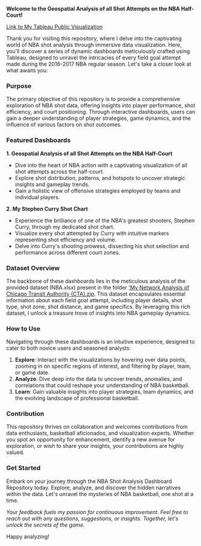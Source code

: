 **Welcome to the Geospatial Analysis of all Shot Attempts on the NBA Half-Court!**

[Link to My Tableau Public Visualization](https://public.tableau.com/views/GeospatialAnalysisofallShotAttemptsontheNBAhalf-court/Dashboard?:language=en-US&:sid=&:display_count=n&:origin=viz_share_link)

Thank you for visiting this repository, where I delve into the captivating world of NBA shot analysis through immersive data visualization. Here, you'll discover a series of dynamic dashboards meticulously crafted using Tableau, designed to unravel the intricacies of every field goal attempt made during the 2016-2017 NBA regular season. Let's take a closer look at what awaits you:

### Purpose
The primary objective of this repository is to provide a comprehensive exploration of NBA shot data, offering insights into player performance, shot efficiency, and court positioning. Through interactive dashboards, users can gain a deeper understanding of player strategies, game dynamics, and the influence of various factors on shot outcomes.

### Featured Dashboards
**1. Geospatial Analysis of all Shot Attempts on the NBA Half-Court**
   - Dive into the heart of NBA action with a captivating visualization of all shot attempts across the half-court.
   - Explore shot distribution, patterns, and hotspots to uncover strategic insights and gameplay trends.
   - Gain a holistic view of offensive strategies employed by teams and individual players.

**2. My Stephen Curry Shot Chart**
   - Experience the brilliance of one of the NBA's greatest shooters, Stephen Curry, through my dedicated shot chart.
   - Visualize every shot attempted by Curry with intuitive markers representing shot efficiency and volume.
   - Delve into Curry's shooting prowess, dissecting his shot selection and performance across different court zones.

### Dataset Overview
The backbone of these dashboards lies in the meticulous analysis of the provided dataset (NBA.xlsx) present in the folder ['My Network Analysis of Chicago Transit Authority (CTA).zip](https://github.com/saisadhan/Data-Visualizations/blob/main/Network%20Analysis%20of%20Chicago%20Transit%20Authority%20(CTA).zip). 
This dataset encapsulates essential information about each field goal attempt, including player details, shot type, shot zone, shot distance, and game specifics. By leveraging this rich dataset, I unlock a treasure trove of insights into NBA gameplay dynamics.

### How to Use
Navigating through these dashboards is an intuitive experience, designed to cater to both novice users and seasoned analysts:
1. **Explore**: Interact with the visualizations by hovering over data points, zooming in on specific regions of interest, and filtering by player, team, or game date.
2. **Analyze**: Dive deep into the data to uncover trends, anomalies, and correlations that could reshape your understanding of NBA basketball.
3. **Learn**: Gain valuable insights into player strategies, team dynamics, and the evolving landscape of professional basketball.

### Contribution
This repository thrives on collaboration and welcomes contributions from data enthusiasts, basketball aficionados, and visualization experts. Whether you spot an opportunity for enhancement, identify a new avenue for exploration, or wish to share your insights, your contributions are highly valued.

### Get Started
Embark on your journey through the NBA Shot Analysis Dashboard Repository today. Explore, analyze, and discover the hidden narratives within the data. Let's unravel the mysteries of NBA basketball, one shot at a time.

*Your feedback fuels my passion for continuous improvement. Feel free to reach out with any questions, suggestions, or insights. Together, let's unlock the secrets of the game.*

Happy analyzing!

